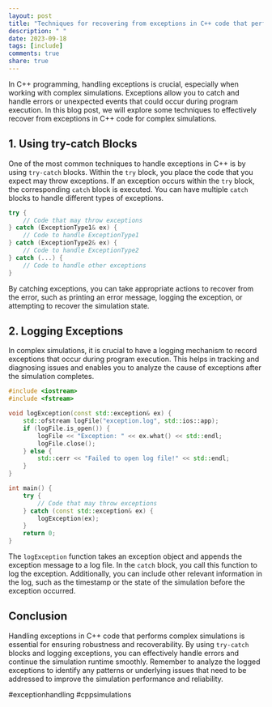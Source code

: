 ```yaml
---
layout: post
title: "Techniques for recovering from exceptions in C++ code that performs complex simulations"
description: " "
date: 2023-09-18
tags: [include]
comments: true
share: true
---
```


In C++ programming, handling exceptions is crucial, especially when working with complex simulations. Exceptions allow you to catch and handle errors or unexpected events that could occur during program execution. In this blog post, we will explore some techniques to effectively recover from exceptions in C++ code for complex simulations.

## 1. Using try-catch Blocks

One of the most common techniques to handle exceptions in C++ is by using `try-catch` blocks. Within the `try` block, you place the code that you expect may throw exceptions. If an exception occurs within the `try` block, the corresponding `catch` block is executed. You can have multiple `catch` blocks to handle different types of exceptions.

```cpp
try {
    // Code that may throw exceptions
} catch (ExceptionType1& ex) {
    // Code to handle ExceptionType1
} catch (ExceptionType2& ex) {
    // Code to handle ExceptionType2
} catch (...) {
    // Code to handle other exceptions
}
```

By catching exceptions, you can take appropriate actions to recover from the error, such as printing an error message, logging the exception, or attempting to recover the simulation state.

## 2. Logging Exceptions

In complex simulations, it is crucial to have a logging mechanism to record exceptions that occur during program execution. This helps in tracking and diagnosing issues and enables you to analyze the cause of exceptions after the simulation completes.

```cpp
#include <iostream>
#include <fstream>

void logException(const std::exception& ex) {
    std::ofstream logFile("exception.log", std::ios::app);
    if (logFile.is_open()) {
        logFile << "Exception: " << ex.what() << std::endl;
        logFile.close();
    } else {
        std::cerr << "Failed to open log file!" << std::endl;
    }
}

int main() {
    try {
        // Code that may throw exceptions
    } catch (const std::exception& ex) {
        logException(ex);
    }
    return 0;
}
```

The `logException` function takes an exception object and appends the exception message to a log file. In the `catch` block, you call this function to log the exception. Additionally, you can include other relevant information in the log, such as the timestamp or the state of the simulation before the exception occurred.

## Conclusion
Handling exceptions in C++ code that performs complex simulations is essential for ensuring robustness and recoverability. By using `try-catch` blocks and logging exceptions, you can effectively handle errors and continue the simulation runtime smoothly. Remember to analyze the logged exceptions to identify any patterns or underlying issues that need to be addressed to improve the simulation performance and reliability.

#exceptionhandling #cppsimulations